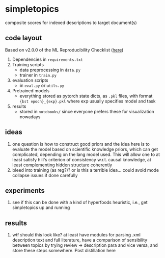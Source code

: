 # simpletopics
composite scores for indexed descriptions to target document(s)

## code layout

Based on v2.0.0 of the ML Reproducibility Checklist ([here](https://www.cs.mcgill.ca/~jpineau/ReproducibilityChecklist.pdf))
1. Dependencies in `requirements.txt`
2. Training scripts
   - data preprocessing in `data.py`
   - trainer in `train.py`
3. evaluation scripts
   - in `eval.py` or `utils.py`
4. Pretrained models
   - everything stored as pytorch state dicts, as `.pkl` files, with format `{bst epoch}_{exp}.pkl` where exp usually specifies model and task
5. results
   - stored in `notebooks/` since everyone prefers these for visualization nowadays

## ideas
1. one question is how to construct good priors and the idea here is to evaluate the model based on scientific knowledge priors, which can get complicated, depending on the lang model used. This will allow one to at least satisfy hill's criterion of consistency w.r.t. causal knowledge, at least complementing hidden structure coherently
2. bleed into training (as reg?)? or is this a terrible idea... could avoid mode collapse issues if done carefully

## experiments
1. see if this can be done with a kind of hyperfoods heuristic, i.e., get simpletopics up and running

## results
1. wtf should this look like? at least have modules for parsing .xml description text and full literature, have a comparison of sensibility between topics by trying review -> description para and vice versa, and store these steps somewhere. Post distillation here
